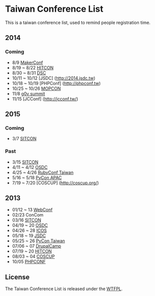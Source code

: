 # Taiwan Conference List

This is a taiwan conference list, used to remind people registration time.

## 2014

### Coming

+ 8/9 [MakerConf](http://www.makerconf.tw)
+ 8/19 ~ 8/22 [HITCON](http://hitcon.org/)
+ 8/30 ~ 8/31 [DSC](http://dsc.kktix.cc/events/dsc2014)
+ 10/11 ~ 10/12 [JSDC] (http://2014.jsdc.tw)
+ 10/18 ~ 10/19 [PHPConf] (http://phpconf.tw)
+ 10/25 ~ 10/26 [MOPCON](http://mopcon.org/2014/)
+ 11/8 [g0v summit](http://summit.g0v.tw/)
+ 11/15 [JCConf] (http://jcconf.tw/)

## 2015

### Coming

+ 3/7 [SITCON](http://sitcon.org)


### Past
+ 3/15 [SITCON](http://sitcon.org/)
+ 4/11 ~ 4/12 [OSDC](http://osdc.tw/)
+ 4/25 ~ 4/26 [RubyConf Taiwan](http://rubyconf.tw/2014/)
+ 5/16 ~ 5/18 [PyCon APAC](https://tw.pycon.org/2014apac/)
+ 7/19 ~ 7/20 [COSCUP] (http://coscup.org/)

## 2013

+ 01/12 ~ 13 [WebConf](http://www.webconf.tw/)
+ 02/23      ConCom
+ 03/16      [SITCON](http://sitcon.org/2013/)
+ 04/19 ~ 20 [OSDC](http://osdc.tw/)
+ 04/26 ~ 28 [ICOS](http://jendo.org/wiki117/index.php/ICOS2013/%E6%8A%80%E8%A1%93%E8%AD%B0%E7%A8%8B)
+ 05/18 ~ 19 [JSDC](http://jsdc.tw/2013/)
+ 05/25 ~ 26 [PyCon Taiwan](http://tw.pycon.org/2013/zh/)
+ 07/06 ~ 07 [DrupalCamp](http://camp.drupaltaiwan.org/2012/)
+ 07/19 ~ 20 [HITCON](http://hitcon.org/2013/)
+ 08/03 ~ 04 [COSCUP](http://coscup.org/2013/)
+ 10/05      [PHPCONF](http://phpconf.tw/2013/)


## License


The Taiwan Conference List is released under the [WTFPL](http://www.wtfpl.net/about/).
